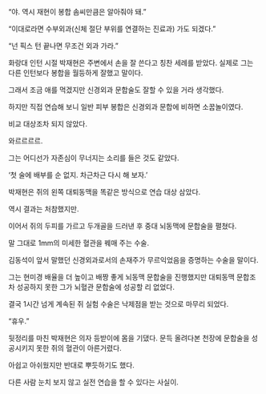 “야. 역시 재현이 봉합 솜씨만큼은 알아줘야 돼.”

“이대로라면 수부외과(신체 절단 부위를 연결하는 진료과) 가도 되겠다.”

“넌 픽스 턴 끝나면 무조건 외과 가라.”

화랑대 인턴 시절 박재현은 주변에서 손을 잘 쓴다고 칭찬 세례를 받았다. 실제로 그는 다른 인턴보다 봉합을 월등하게 잘했고 말이다.

그래서 조금 애를 먹겠지만 신경외과 문합술도 잘할 수 있을 거라 생각했다.

하지만 직접 연습해 보니 일반 피부 봉합은 신경외과 문합에 비하면 소꿉놀이였다.

비교 대상조차 되지 않았다.

와르르르르.

그는 어디선가 자존심이 무너지는 소리를 들은 것도 같았다.

‘첫 술에 배부를 순 없지. 차근차근 다시 해 보자.’

박재현은 쥐의 왼쪽 대퇴동맥을 똑같은 방식으로 연습 대상 삼았다.

역시 결과는 처참했지만.

이어서 쥐의 두피를 가르고 두개골을 드러낸 후 중대 뇌동맥에 문합술을 펼쳤다.

말 그대로 1mm의 미세한 혈관을 꿰매 주는 수술.

김동석이 앞서 말했던 신경외과로서의 손재주가 무르익었음을 증명하는 수술을 말이다.

그는 현미경 배율을 더 높이고 배짱 좋게 뇌동맥 문합술을 진행했지만 대퇴동맥 문합조차 성공하지 못한 그가 뇌혈관 문합술에 성공할 리 없었다.

결국 1시간 넘게 계속된 쥐 실험 수술은 낙제점을 받는 것으로 마무리 되었다.

“휴우.”

뒷정리를 마친 박재현은 의자 등받이에 몸을 기댔다. 문득 올려다본 천장에 문합술을 성공시키지 못한 쥐의 혈관이 아른거렸다.

아쉽고 아쉬웠지만 반대로 뿌듯하기도 했다.

다른 사람 눈치 보지 않고 실전 연습을 할 수 있다는 사실이.